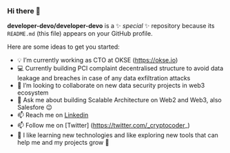 ### Hi there 👋

**developer-devo/developer-devo** is a ✨ _special_ ✨ repository because its `README.md` (this file) appears on your GitHub profile.

Here are some ideas to get you started:

- 💡 I’m currently working as CTO at OKSE (https://okse.io)
- 💻 Currently building PCI complaint decentralised structure to avoid data leakage and breaches in case of any data exfiltration attacks 
- 👯 I’m looking to collaborate on new data security projects in web3 ecosystem 
- 💬 Ask me about building Scalable Architecture on Web2 and Web3, also Salesfore :wink:
- 📫 Reach me on [Linkedin](www.linkedin.com/in/cryptocoder)
- 📫 Follow me on [Twitter] (https://twitter.com/_cryptocoder_)
- 🌱 I like learning new technologies and like exploring new tools that can help me and my projects grow :rocket:

